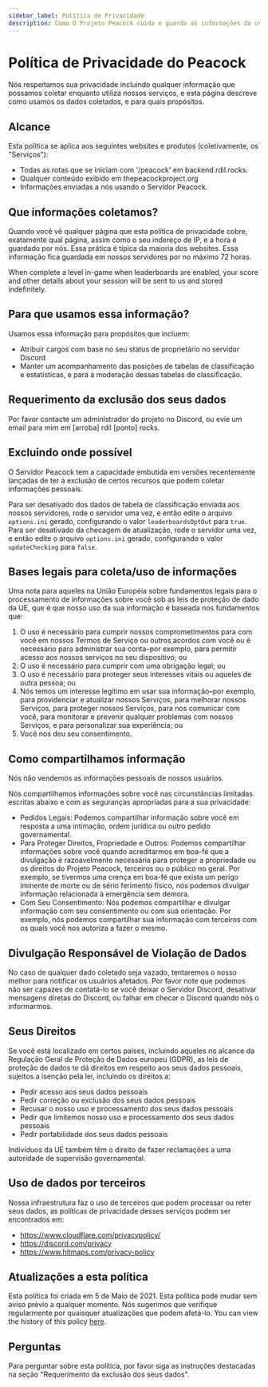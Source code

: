 ```yaml
---
sidebar_label: Política de Privacidade
description: Como O Projeto Peacock cuida e guarda as informações do usuário.
---
```


# Política de Privacidade do Peacock

Nós respeitamos sua privacidade incluindo qualquer informação que possamos coletar enquanto utiliza nossos serviços, e esta página descreve como usamos os dados coletados, e para quais propósitos.

## Alcance

Esta política se aplica aos seguintes websites e produtos (coletivamente, os "Serviços"):

-   Todas as rotas que se iniciam com '/peacock' em backend.rdil.rocks.
-   Qualquer conteúdo exibido em thepeacockproject.org
-   Informações enviadas a nós usando o Servidor Peacock.

## Que informações coletamos?

Quando você vê qualquer página que esta política de privacidade cobre, exatamente qual página, assim como o seu indereço de IP, e a hora é guardado por nós. Essa prática é típica da maioria dos websites. Essa informação fica guardada em nossos servidores por no máximo 72 horas.

When complete a level in-game when leaderboards are enabled, your score and other details about your session will be sent to us and stored indefinitely.

## Para que usamos essa informação?

Usamos essa informação para propósitos que incluem:

-   Atribuir cargos com base no seu status de proprietário no servidor Discord
-   Manter um acompanhamento das posições de tabelas de classificação e estatísticas, e para a moderação dessas tabelas de classificação.

## Requerimento da exclusão dos seus dados

Por favor contacte um administrador do projeto no Discord, ou evie um email para mim em [arroba] rdil [ponto] rocks.

## Excluindo onde possível

O Servidor Peacock tem a capacidade embutida em versões recentemente lançadas de ter a exclusão de certos recursos que podem coletar informações pessoais.

Para ser desativado dos dados de tabela de classificação enviada aos nossos servidores, rode o servidor uma vez, e então edite o arquivo `options.ini` gerado, configurando o valor `leaderboardsOptOut` para `true`. Para ser desativado da checagem de atualização, rode o servidor uma vez, e então edite o arquivo `options.ini` gerado, configurando o valor `updateChecking` para `false`.

## Bases legais para coleta/uso de informações

Uma nota para aqueles na União Européia sobre fundamentos legais para o processamento de informações sobre você sob as leis de proteção de dado da UE, que é que nosso uso da sua informação é baseada nos fundamentos que:

1. O uso é necessário para cumprir nossos comprometimentos para com você em nossos Termos de Serviço ou outros acordos com você ou é necessário para administrar sua conta–por exemplo, para permitir acesso aos nossos serviços no seu dispositivo; ou
2. O uso é necessário para cumprir com uma obrigação legal; ou
3. O uso é necessário para proteger seus interesses vitais ou aqueles de outra pessoa; ou
4. Nós temos um interesse legítimo em usar sua informação–por exemplo, para providenciar e atualizar nossos Serviços, para melhorar nossos Serviços, para proteger nossos Serviços, para nos comunicar com você, para monitorar e prevenir qualquer problemas com nossos Serviços, e para personalizar sua experiência; ou
5. Você nos deu seu consentimento.

## Como compartilhamos informação

Nós não vendemos as informações pessoais de nossos usuários.

Nós compartilhamos informações sobre você nas circunstâncias limitadas escritas abaixo e com as seguranças apropriadas para a sua privacidade:

-   Pedidos Legais: Podemos compartilhar informação sobre você em resposta a uma intimação, ordem jurídica ou outro pedido governamental.
-   Para Proteger Direitos, Propriedade e Outros: Podemos compartilhar informações sobre você quando acreditarmos em boa-fé que a divulgação é razoavelmente necessária para proteger a propriedade ou os direitos do Projeto Peacock, terceiros ou o público no geral. Por exemplo, se tivermos uma crença em boa-fé que exista um perigo iminente de morte ou de sério ferimento físico, nós podemos divulgar informação relacionada à emergência sem demora.
-   Com Seu Consentimento: Nós podemos compartilhar e divulgar informação com seu consentimento ou com sua orientação. Por exemplo, nós podemos compartilhar sua informação com terceiros com os quais você nos autoriza a fazer o mesmo.

## Divulgação Responsável de Violação de Dados

No caso de qualquer dado coletado seja vazado, tentaremos o nosso melhor para notificar os usuários afetados. Por favor note que podemos não ser capazes de contatá-lo se você deixar o Servidor Discord, desativar mensagens diretas do Discord, ou falhar em checar o Discord quando nós o informarmos.

## Seus Direitos

Se você está localizado em certos países, incluindo aqueles no alcance da Regulação Geral de Proteção de Dados europeu (GDPR), as leis de proteção de dados te dá direitos em respeito aos seus dados pessoais, sujeitos a isenção pela lei, incluindo os direitos a:

-   Pedir acesso aos seus dados pessoais
-   Pedir correção ou exclusão dos seus dados pessoais
-   Recusar o nosso uso e processamento dos seus dados pessoais
-   Pedir que limitemos nosso uso e processamento dos seus dados pessoais
-   Pedir portabilidade dos seus dados pessoais

Indivíduos da UE também têm o direito de fazer reclamações a uma autoridade de supervisão governamental.

## Uso de dados por terceiros

Nossa infraestrutura faz o uso de terceiros que podem processar ou reter seus dados, as políticas de privacidade desses serviços podem ser encontrados em:

-   https://www.cloudflare.com/privacypolicy/
-   https://discord.com/privacy
-   https://www.hitmaps.com/privacy-policy

## Atualizações a esta política

Esta política foi criada em 5 de Maio de 2021. Esta política pode mudar sem aviso prévio a qualquer momento. Nós sugerimos que verifique regularmente por quaisquer atualizações que podem afetá-lo. You can view the history of this policy [here](https://github.com/thepeacockproject/peacockprojectorg/commits/main/docs/legal/privacy-policy.md).

## Perguntas

Para perguntar sobre esta política, por favor siga as instruções destacadas na seção "Requerimento da exclusão dos seus dados".

